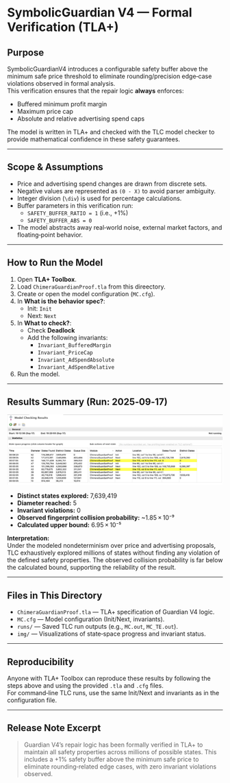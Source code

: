 # SymbolicGuardian V4 — Formal Verification (TLA+)

## Purpose
SymbolicGuardianV4 introduces a configurable safety buffer above the minimum safe price threshold to eliminate rounding/precision edge‑case violations observed in formal analysis.  
This verification ensures that the repair logic **always** enforces:
- Buffered minimum profit margin
- Maximum price cap
- Absolute and relative advertising spend caps

The model is written in TLA+ and checked with the TLC model checker to provide mathematical confidence in these safety guarantees.

---

## Scope & Assumptions
- Price and advertising spend changes are drawn from discrete sets.
- Negative values are represented as `(0 - X)` to avoid parser ambiguity.
- Integer division (`\div`) is used for percentage calculations.
- Buffer parameters in this verification run:
  - `SAFETY_BUFFER_RATIO = 1` (i.e., +1%)
  - `SAFETY_BUFFER_ABS = 0`
- The model abstracts away real‑world noise, external market factors, and floating‑point behavior.

---

## How to Run the Model

1. Open **TLA+ Toolbox**.
2. Load `ChimeraGuardianProof.tla` from this direectory.
3. Create or open the model configuration (`MC.cfg`).
4. In **What is the behavior spec?**:
   - Init: `Init`
   - Next: `Next`
5. In **What to check?**:
   - Check **Deadlock**
   - Add the following invariants:
     - `Invariant_BufferedMargin`
     - `Invariant_PriceCap`
     - `Invariant_AdSpendAbsolute`
     - `Invariant_AdSpendRelative`
6. Run the model.

---

## Results Summary (Run: 2025‑09‑17)

![TLA+ Run Result](TLA+_verification/img/tla+_run_result.png)

- **Distinct states explored:** 7,639,419  
- **Diameter reached:** 5  
- **Invariant violations:** 0  
- **Observed fingerprint collision probability:** ~1.85 × 10⁻⁹  
- **Calculated upper bound:** 6.95 × 10⁻⁵

**Interpretation:**  
Under the modeled nondeterminism over price and advertising proposals, TLC exhaustively explored millions of states without finding any violation of the defined safety properties. The observed collision probability is far below the calculated bound, supporting the reliability of the result.

---

## Files in This Directory

- `ChimeraGuardianProof.tla` — TLA+ specification of Guardian V4 logic.
- `MC.cfg` — Model configuration (Init/Next, invariants).
- `runs/` — Saved TLC run outputs (e.g., `MC.out`, `MC_TE.out`).
- `img/` — Visualizations of state‑space progress and invariant status.

---

## Reproducibility

Anyone with TLA+ Toolbox can reproduce these results by following the steps above and using the provided `.tla` and `.cfg` files.  
For command‑line TLC runs, use the same Init/Next and invariants as in the configuration file.

---

## Release Note Excerpt

> Guardian V4’s repair logic has been formally verified in TLA+ to maintain all safety properties across millions of possible states. This includes a +1% safety buffer above the minimum safe price to eliminate rounding‑related edge cases, with zero invariant violations observed.
